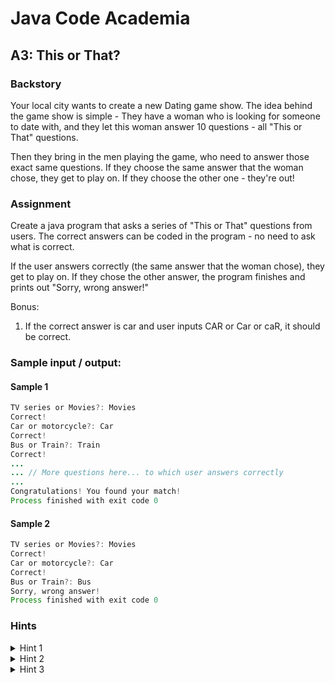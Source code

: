 # Java Code Academia

## A3: This or That?

### Backstory
Your local city wants to create a new Dating game show. The idea behind the game show is simple - 
They have a woman who is looking for someone to date with, and they let this woman answer 10 questions - all "This or That" questions.

Then they bring in the men playing the game, who need to answer those exact same questions. If they choose the same answer that the woman chose, they get to play on. If they choose the other one - they're out!

### Assignment
Create a java program that asks a series of "This or That" questions from users. The correct answers can be coded in the program - no need to ask what is correct.

If the user answers correctly (the same answer that the woman chose), they get to play on. If they chose the other answer, the program finishes and prints out "Sorry, wrong answer!"

Bonus:

1) If the correct answer is car and user inputs CAR or Car or caR, it should be correct.

### Sample input / output:
#### Sample 1
```java
TV series or Movies?: Movies
Correct!
Car or motorcycle?: Car
Correct!
Bus or Train?: Train
Correct!
...
... // More questions here... to which user answers correctly
...
Congratulations! You found your match!
Process finished with exit code 0
```

#### Sample 2
```java
TV series or Movies?: Movies
Correct!
Car or motorcycle?: Car
Correct!
Bus or Train?: Bus
Sorry, wrong answer!
Process finished with exit code 0
```

### Hints
<details>
<summary>Hint 1</summary>
To store correct answers, you can use an array
For example:

```java
 String[] correctAnswers = new String[] {"Movies", "Car", "Bus"};
 ```
</details>
<details>
<summary>Hint 2</summary>
You can exit the program with:

```java
 System.exit(0);
 ```
</details>
<details>
<summary>Hint 3</summary>
You can make a string to lower case letters by using the method .toLowerCase();

This way you can compare two strings so CAR is also a correct answer to "car"

```java
 String text = "HELLO WORLD";
 System.out.println(text.toLowerCase());
 ```
</details>